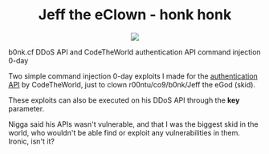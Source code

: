 <h1 align="center">Jeff the eClown - honk honk</h1>

<p align="center">
    <img src="https://cdn.discordapp.com/emojis/730960624409903195.png"/>
</p>

b0nk.cf DDoS API and CodeTheWorld authentication API command injection 0-day

Two simple command injection 0-day exploits I made for the [authentication API](https://github.com/CTWSec/-C-Auth-Server-Side-Files) by CodeTheWorld, just to clown r00ntu/co9/b0nk/Jeff the eGod (skid).

These exploits can also be executed on his DDoS API through the **key** parameter.

Nigga said his APIs wasn't vulnerable, and that I was the biggest skid in the world, who wouldn't be able find or exploit any vulnerabilities in them. Ironic, isn't it?
